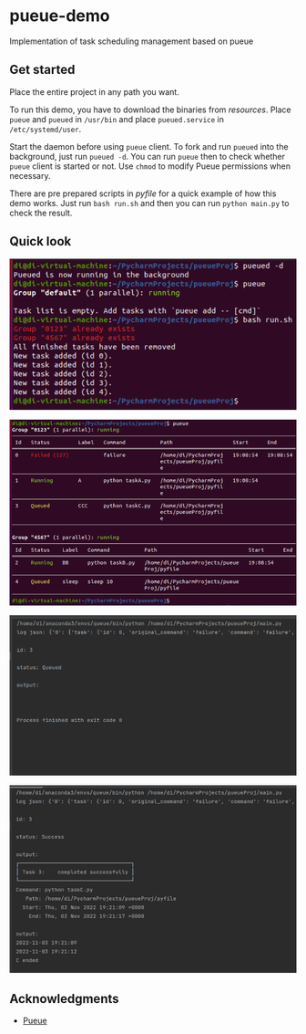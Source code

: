 # pueue-demo
Implementation of task scheduling management based on pueue

## Get started
Place the entire project in any path you want. 

To run this demo, you have to download the binaries from _resources_. Place `pueue` and `pueued` in `/usr/bin` and place `pueued.service` in `/etc/systemd/user`.

Start the daemon before using `pueue` client. To fork and run `pueued` into the background, just run `pueued -d`. You can run `pueue` then to check whether `pueue` client is started or not. Use `chmod` to modify Pueue permissions when necessary.

There are pre prepared scripts in _pyfile_ for a quick example of how this demo works. Just run `bash run.sh` and then you can run `python main.py` to check the result.

## Quick look
![](display/1.png)

![](display/2.png)

![](display/3.png)

![](display/4.png)

## Acknowledgments
* [Pueue](https://github.com/Nukesor/pueue)
